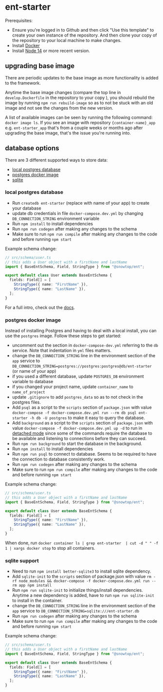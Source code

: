 # ent-starter

Prerequisites:

* Ensure you're logged in to Github and then click "Use this template" to create your own instance of the repository. And then clone your copy of the repository to your local machine to make changes.
* Install [Docker](https://docs.docker.com/get-docker/)
* Install [Node 14](https://nodejs.org/en/download/) or more recent version.

## upgrading base image

There are periodic updates to the base image as more functionality is added to the framework.

Anytime the base image changes (compare the top line in `develop.Dockerfile` in the repository to your copy ), you should rebuild the image by running `npm run rebuild-image` so as to not be stuck with an old image and not see the changes from the new version.

A list of available images can be seen by running the following command: `docker image ls`. If you see an image with repository `{container-name}_app` e.g. `ent-starter_app` that's from a couple weeks or months ago after upgrading the base image, that's the issue you're running into.

## database options

There are 3 different supported ways to store data:

* [local postgres database](#local-postgres-database)
* [postgres docker image](#postgres-docker-image)
* [sqlite](#sqlite)

### local postgres database

* Run `createdb ent-starter` (replace with name of your app) to create your database
* update db credentials in file `docker-compose.dev.yml` by changing `DB_CONNECTION_STRING` environment variable
* Run `npm install` to install dependencies
* Run `npm run codegen` after making any changes to the schema
* Make sure to run `npm run compile` after making any changes to the code and before running `npm start`

Example schema change:

```ts
// src/schema/user.ts
// this adds a User object with a firstName and lastName
import { BaseEntSchema, Field, StringType } from "@snowtop/ent";

export default class User extends BaseEntSchema {
  fields: Field[] = [
    StringType({ name: "FirstName" }),
    StringType({ name: "LastName" }),
  ];
}
```

For a full intro, check out the [docs](https://ent.dev/docs/intro#your-first-schema).

### postgres docker image

Instead of installing Postgres and having to deal with a local install, you can use the `postgres` image. Follow these steps to get started:

* uncomment out the section in `docker-compose-dev.yml` referring to the `db` service. Note that indentation in `yml` files matters.
* change the `DB_CONNECTION_STRING` line in the environment section of the `app` service to `DB_CONNECTION_STRING=postgres://postgres:postgres@db/ent-starter` (or name of your app)
* if you used a different database, update `POSTGRES_DB` environment variable to database
* if you changed your project name, update `container_name` to `name_of_project`
* update `.gitignore` to add `postgres_data` so as to not check in the postgres files.
* Add `psql` as a script to the `scripts` section of `package.json` with value `docker-compose -f docker-compose.dev.yml run --rm db psql ent-starter -h db -U postgres` to make it easy to query the database.
* Add `background` as a script to the `scripts` section of `package.json` with value `docker-compose -f docker-compose.dev.yml up -d` to run in [detached mode](https://docs.docker.com/compose/reference/up/) since some of the commands require the database to be available and listening to connections before they can succeed.
* Run `npm run background` to start the database in the background.
* Run `npm install` to install dependencies
* Run `npm run psql` to connect to database. Seems to be required to have the connection to database consistently work.
* Run `npm run codegen` after making any changes to the schema
* Make sure to run `npm run compile` after making any changes to the code and before running `npm start`

Example schema change:

```ts
// src/schema/user.ts
// this adds a User object with a firstName and lastName
import { BaseEntSchema, Field, StringType } from "@snowtop/ent";

export default class User extends BaseEntSchema {
  fields: Field[] = [
    StringType({ name: "FirstName" }),
    StringType({ name: "LastName" }),
  ];
}
```

When done, run `docker container ls | grep ent-starter  | cut -d " " -f 1 | xargs docker stop` to stop all containers.

### sqlite support

* Need to run `npm install better-sqlite3` to install sqlite dependency.
* Add `sqlite-init` to the `scripts` section of package.json with value `rm -rf node_modules && docker-compose -f docker-compose.dev.yml run --rm app npm install`
* Run `npm run sqlite-init` to initialize things/install dependencies. Anytime a new dependency is added, have to run `npm run sqlite-init` to install in the container.
* change the `DB_CONNECTION_STRING` line in the environment section of the `app` service to `DB_CONNECTION_STRING=sqlite:///ent-starter.db`
* Run `npm run codegen` after making any changes to the schema
* Make sure to run `npm run compile` after making any changes to the code and before running `npm start`

Example schema change:

```ts
// src/schema/user.ts
// this adds a User object with a firstName and lastName
import { BaseEntSchema, Field, StringType } from "@snowtop/ent";

export default class User extends BaseEntSchema {
  fields: Field[] = [
    StringType({ name: "FirstName" }),
    StringType({ name: "LastName" }),
  ];
}
```
